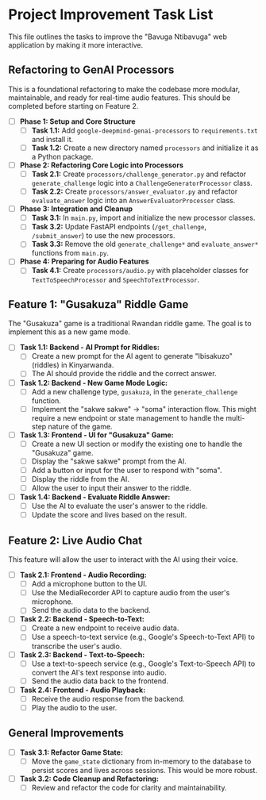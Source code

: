 # Project Improvement Task List

This file outlines the tasks to improve the "Bavuga Ntibavuga" web application by making it more interactive.

## Refactoring to GenAI Processors

This is a foundational refactoring to make the codebase more modular, maintainable, and ready for real-time audio features. This should be completed before starting on Feature 2.

-   [ ] **Phase 1: Setup and Core Structure**
    -   [ ] **Task 1.1:** Add `google-deepmind-genai-processors` to `requirements.txt` and install it.
    -   [ ] **Task 1.2:** Create a new directory named `processors` and initialize it as a Python package.

-   [ ] **Phase 2: Refactoring Core Logic into Processors**
    -   [ ] **Task 2.1:** Create `processors/challenge_generator.py` and refactor `generate_challenge` logic into a `ChallengeGeneratorProcessor` class.
    -   [ ] **Task 2.2:** Create `processors/answer_evaluator.py` and refactor `evaluate_answer` logic into an `AnswerEvaluatorProcessor` class.

-   [ ] **Phase 3: Integration and Cleanup**
    -   [ ] **Task 3.1:** In `main.py`, import and initialize the new processor classes.
    -   [ ] **Task 3.2:** Update FastAPI endpoints (`/get_challenge`, `/submit_answer`) to use the new processors.
    -   [ ] **Task 3.3:** Remove the old `generate_challenge*` and `evaluate_answer*` functions from `main.py`.

-   [ ] **Phase 4: Preparing for Audio Features**
    -   [ ] **Task 4.1:** Create `processors/audio.py` with placeholder classes for `TextToSpeechProcessor` and `SpeechToTextProcessor`.

## Feature 1: "Gusakuza" Riddle Game

The "Gusakuza" game is a traditional Rwandan riddle game. The goal is to implement this as a new game mode.

-   [ ] **Task 1.1: Backend - AI Prompt for Riddles:**
    -   [ ] Create a new prompt for the AI agent to generate "Ibisakuzo" (riddles) in Kinyarwanda.
    -   [ ] The AI should provide the riddle and the correct answer.

-   [ ] **Task 1.2: Backend - New Game Mode Logic:**
    -   [ ] Add a new challenge type, `gusakuza`, in the `generate_challenge` function.
    -   [ ] Implement the "sakwe sakwe" -> "soma" interaction flow. This might require a new endpoint or state management to handle the multi-step nature of the game.

-   [ ] **Task 1.3: Frontend - UI for "Gusakuza" Game:**
    -   [ ] Create a new UI section or modify the existing one to handle the "Gusakuza" game.
    -   [ ] Display the "sakwe sakwe" prompt from the AI.
    -   [ ] Add a button or input for the user to respond with "soma".
    -   [ ] Display the riddle from the AI.
    -   [ ] Allow the user to input their answer to the riddle.

-   [ ] **Task 1.4: Backend - Evaluate Riddle Answer:**
    -   [ ] Use the AI to evaluate the user's answer to the riddle.
    -   [ ] Update the score and lives based on the result.

## Feature 2: Live Audio Chat

This feature will allow the user to interact with the AI using their voice.

-   [ ] **Task 2.1: Frontend - Audio Recording:**
    -   [ ] Add a microphone button to the UI.
    -   [ ] Use the MediaRecorder API to capture audio from the user's microphone.
    -   [ ] Send the audio data to the backend.

-   [ ] **Task 2.2: Backend - Speech-to-Text:**
    -   [ ] Create a new endpoint to receive audio data.
    -   [ ] Use a speech-to-text service (e.g., Google's Speech-to-Text API) to transcribe the user's audio.

-   [ ] **Task 2.3: Backend - Text-to-Speech:**
    -   [ ] Use a text-to-speech service (e.g., Google's Text-to-Speech API) to convert the AI's text response into audio.
    -   [ ] Send the audio data back to the frontend.

-   [ ] **Task 2.4: Frontend - Audio Playback:**
    -   [ ] Receive the audio response from the backend.
    -   [ ] Play the audio to the user.

## General Improvements

-   [ ] **Task 3.1: Refactor Game State:**
    -   [ ] Move the `game_state` dictionary from in-memory to the database to persist scores and lives across sessions. This would be more robust.
-   [ ] **Task 3.2: Code Cleanup and Refactoring:**
    -   [ ] Review and refactor the code for clarity and maintainability.